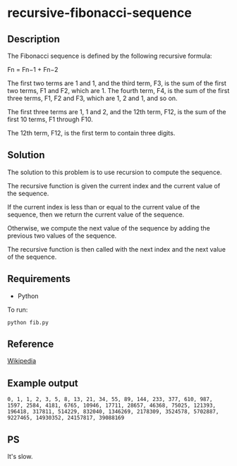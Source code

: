 # recursive-fibonacci-sequence
 
## Description
 
The Fibonacci sequence is defined by the following recursive formula:
 
Fn = Fn−1 + Fn−2
 
The first two terms are 1 and 1, and the third term, F3, is the sum of the first two terms, F1 and F2, which are 1. The fourth term, F4, is the sum of the first three terms, F1, F2 and F3, which are 1, 2 and 1, and so on.
 
The first three terms are 1, 1 and 2, and the 12th term, F12, is the sum of the first 10 terms, F1 through F10.
 
The 12th term, F12, is the first term to contain three digits.
 
## Solution

The solution to this problem is to use recursion to compute the sequence.
 
The recursive function is given the current index and the current value of the sequence.
 
If the current index is less than or equal to the current value of the sequence, then we return the current value of the sequence.
 
Otherwise, we compute the next value of the sequence by adding the previous two values of the sequence.
 
The recursive function is then called with the next index and the next value of the sequence.

## Requirements

* Python

To run:
   
```python fib.py```
 
## Reference
 
[Wikipedia](https://en.wikipedia.org/wiki/Fibonacci_number)
 

## Example output
```
0, 1, 1, 2, 3, 5, 8, 13, 21, 34, 55, 89, 144, 233, 377, 610, 987, 1597, 2584, 4181, 6765, 10946, 17711, 28657, 46368, 75025, 121393, 196418, 317811, 514229, 832040, 1346269, 2178309, 3524578, 5702887, 9227465, 14930352, 24157817, 39088169
```

## PS
It's slow.
